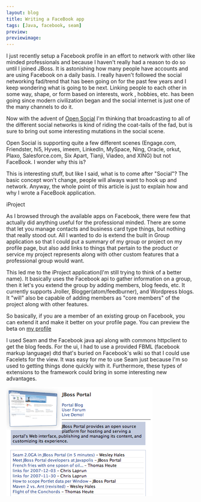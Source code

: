 ```yaml
---
layout: blog
title: Writing a FaceBook app
tags: [Java, facebook, seam]
preview:
previewimage:
---
```


<p>I just recently setup a Facebook profile in an effort to network with other like minded professionals and because I haven't really had a reason to do so until I joined JBoss. It is astonishing how many people have accounts and are using Facebook on a daily basis. I really haven't followed the social networking fad/trend that has been going on for the past few years and I keep wondering what is going to be next. Linking people to each other in some way, shape, or form based on interests, work , hobbies, etc. has been going since modern civilization began and the social internet is just one of the many channels to do it.</p> 
<p>Now with the advent of <a href="http://code.google.com/apis/opensocial/">Open Social</a> I'm thinking that broadcasting to all of the different social networks is kind of riding the coat-tails of the fad, but is sure to bring out some interesting mutations in the social scene.</p> 
<p>Open Social is supporting quite a few different scenes (Engage.com, Friendster, hi5, Hyves, imeem, LinkedIn, MySpace, Ning, Oracle, orkut, Plaxo, Salesforce.com, Six Apart, Tianji, Viadeo, and XING) but not FaceBook. I wonder why this is?</p> 
<p>This is interesting stuff, but like I said, what is to come after "Social"? The basic concept won't change, people will always want to hook up and network. Anyway, the whole point of this article is just to explain how and why I wrote a FaceBook application.</p> 

<p class="pTitle">iProject</p> 
<p>As I browsed through the available apps on Facebook, there were few that actually did anything useful for the professional minded. There are some that let you manage contacts and business card type things, but nothing that really stood out. All I wanted to do is extend the built in Group application so that I could put a summary of my group or project on my profile page, but also add links to things that pertain to the product or service my project represents along with other custom features that a professional group would want.</p> 
<p>This led me to the iProject application(I'm still trying to think of a better name). It basically uses the Facebook api to gather information on a group, then it let's you extend the group by adding members, blog feeds, etc. It currently supports Jroller, Blogger(atom/feedburner), and Wordpress blogs. It "will" also be capable of adding members as "core members" of the project along with other features.</p> 
<p>So basically, if you are a member of an existing group on Facebook, you can extend it and make it better on your profile page. You can preview the beta on <a href="http://www.facebook.com/profile.php?id=534666343">my profile</a><p> 
<p>I used Seam and the Facebook java api along with commons httpclient to get the blog feeds. For the ui, I had to use a provided FBML (facebook markup language) dtd that's buried on Facebook's wiki so that I could use Facelets for the view. It was easy for me to use Seam just because I'm so used to getting things done quickly with it. Furthermore, these types of extensions to the framework could bring in some interesting new advantages.</p><img align="center" src="/images/jroller/Picture4.jpg" alt=""/>
